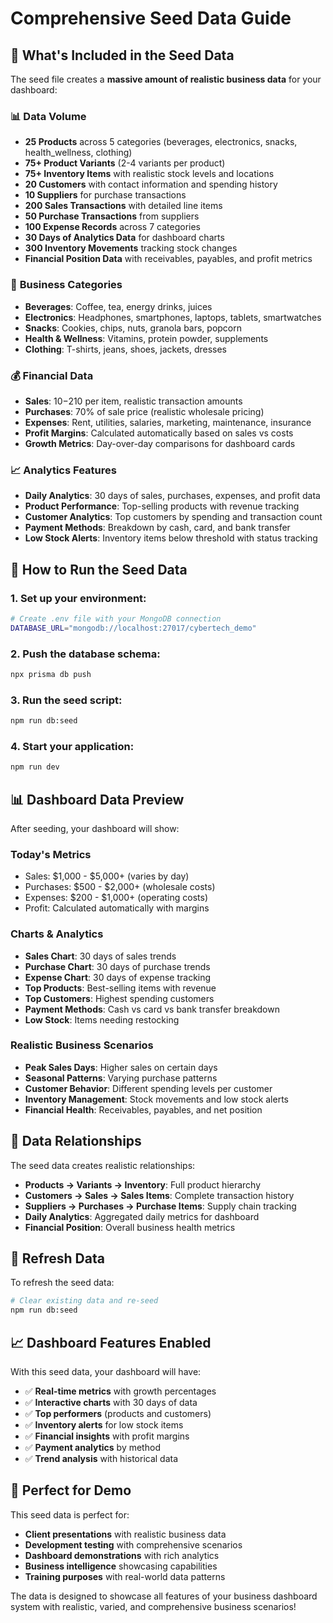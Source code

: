 # Comprehensive Seed Data Guide

## 🎯 What's Included in the Seed Data

The seed file creates a **massive amount of realistic business data** for your dashboard:

### 📊 **Data Volume**

- **25 Products** across 5 categories (beverages, electronics, snacks, health_wellness, clothing)
- **75+ Product Variants** (2-4 variants per product)
- **75+ Inventory Items** with realistic stock levels and locations
- **20 Customers** with contact information and spending history
- **10 Suppliers** for purchase transactions
- **200 Sales Transactions** with detailed line items
- **50 Purchase Transactions** from suppliers
- **100 Expense Records** across 7 categories
- **30 Days of Analytics Data** for dashboard charts
- **300 Inventory Movements** tracking stock changes
- **Financial Position Data** with receivables, payables, and profit metrics

### 🏪 **Business Categories**

- **Beverages**: Coffee, tea, energy drinks, juices
- **Electronics**: Headphones, smartphones, laptops, tablets, smartwatches
- **Snacks**: Cookies, chips, nuts, granola bars, popcorn
- **Health & Wellness**: Vitamins, protein powder, supplements
- **Clothing**: T-shirts, jeans, shoes, jackets, dresses

### 💰 **Financial Data**

- **Sales**: $10-$210 per item, realistic transaction amounts
- **Purchases**: 70% of sale price (realistic wholesale pricing)
- **Expenses**: Rent, utilities, salaries, marketing, maintenance, insurance
- **Profit Margins**: Calculated automatically based on sales vs costs
- **Growth Metrics**: Day-over-day comparisons for dashboard cards

### 📈 **Analytics Features**

- **Daily Analytics**: 30 days of sales, purchases, expenses, and profit data
- **Product Performance**: Top-selling products with revenue tracking
- **Customer Analytics**: Top customers by spending and transaction count
- **Payment Methods**: Breakdown by cash, card, and bank transfer
- **Low Stock Alerts**: Inventory items below threshold with status tracking

## 🚀 **How to Run the Seed Data**

### 1. **Set up your environment:**

```bash
# Create .env file with your MongoDB connection
DATABASE_URL="mongodb://localhost:27017/cybertech_demo"
```

### 2. **Push the database schema:**

```bash
npx prisma db push
```

### 3. **Run the seed script:**

```bash
npm run db:seed
```

### 4. **Start your application:**

```bash
npm run dev
```

## 📊 **Dashboard Data Preview**

After seeding, your dashboard will show:

### **Today's Metrics**

- Sales: $1,000 - $5,000+ (varies by day)
- Purchases: $500 - $2,000+ (wholesale costs)
- Expenses: $200 - $1,000+ (operating costs)
- Profit: Calculated automatically with margins

### **Charts & Analytics**

- **Sales Chart**: 30 days of sales trends
- **Purchase Chart**: 30 days of purchase trends
- **Expense Chart**: 30 days of expense tracking
- **Top Products**: Best-selling items with revenue
- **Top Customers**: Highest spending customers
- **Payment Methods**: Cash vs card vs bank transfer breakdown
- **Low Stock**: Items needing restocking

### **Realistic Business Scenarios**

- **Peak Sales Days**: Higher sales on certain days
- **Seasonal Patterns**: Varying purchase patterns
- **Customer Behavior**: Different spending levels per customer
- **Inventory Management**: Stock movements and low stock alerts
- **Financial Health**: Receivables, payables, and net position

## 🎨 **Data Relationships**

The seed data creates realistic relationships:

- **Products → Variants → Inventory**: Full product hierarchy
- **Customers → Sales → Sales Items**: Complete transaction history
- **Suppliers → Purchases → Purchase Items**: Supply chain tracking
- **Daily Analytics**: Aggregated daily metrics for dashboard
- **Financial Position**: Overall business health metrics

## 🔄 **Refresh Data**

To refresh the seed data:

```bash
# Clear existing data and re-seed
npm run db:seed
```

## 📈 **Dashboard Features Enabled**

With this seed data, your dashboard will have:

- ✅ **Real-time metrics** with growth percentages
- ✅ **Interactive charts** with 30 days of data
- ✅ **Top performers** (products and customers)
- ✅ **Inventory alerts** for low stock items
- ✅ **Financial insights** with profit margins
- ✅ **Payment analytics** by method
- ✅ **Trend analysis** with historical data

## 🎯 **Perfect for Demo**

This seed data is perfect for:

- **Client presentations** with realistic business data
- **Development testing** with comprehensive scenarios
- **Dashboard demonstrations** with rich analytics
- **Business intelligence** showcasing capabilities
- **Training purposes** with real-world data patterns

The data is designed to showcase all features of your business dashboard system with realistic, varied, and comprehensive business scenarios!
